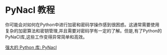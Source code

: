 # PyNacl 教程

<show-structure depth="3"/>

你可能会对如何在Python中进行加密和密码学操作感到很困惑。这通常需要使用复杂的加密算法和密钥管理,并且需要对密码学有一定的了解。但是,有了Python的PyNaCl库,这些工作变得异常简单和高效。


<seealso>
<category ref="ref_docs">
    <a href="https://mp.weixin.qq.com/s/YtaHGTH0nE7z2KCA8mKPHQ">强大的 Python 库: PyNacl</a>
</category>
<category ref="ref_github">
</category>
<category ref="ref_issues">
</category>
<category ref="ref_hf">
</category>
<category ref="ref_ms">
</category>
</seealso>

